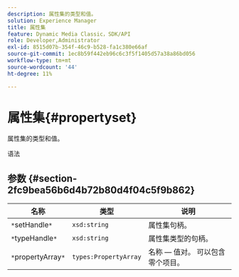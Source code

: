 ```yaml
---
description: 属性集的类型和值。
solution: Experience Manager
title: 属性集
feature: Dynamic Media Classic，SDK/API
role: Developer,Administrator
exl-id: 8515d07b-354f-46c9-b528-fa1c380e66af
source-git-commit: 1ec8b59f442eb96c6c3f5f1405d57a38a86bd056
workflow-type: tm+mt
source-wordcount: '44'
ht-degree: 11%

---
```


# 属性集{#propertyset}

属性集的类型和值。

语法

## 参数 {#section-2fc9bea56b6d4b72b80d4f04c5f9b862}

| 名称 | 类型 | 说明 |
|---|---|---|
| `*`setHandle`*` | `xsd:string` | 属性集句柄。 |
| `*`typeHandle`*` | `xsd:string` | 属性集类型的句柄。 |
| `*`propertyArray`*` | `types:PropertyArray` | 名称 — 值对。 可以包含零个项目。 |
